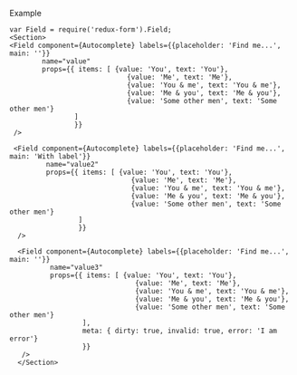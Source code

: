 Example

    var Field = require('redux-form').Field;
    <Section>
    <Field component={Autocomplete} labels={{placeholder: 'Find me...', main: ''}}
            name="value"
            props={{ items: [ {value: 'You', text: 'You'},
                                 {value: 'Me', text: 'Me'},
                                 {value: 'You & me', text: 'You & me'},
                                 {value: 'Me & you', text: 'Me & you'},
                                 {value: 'Some other men', text: 'Some other men'}
                    ]
                    }}
     />

     <Field component={Autocomplete} labels={{placeholder: 'Find me...', main: 'With label'}}
             name="value2"
             props={{ items: [ {value: 'You', text: 'You'},
                                  {value: 'Me', text: 'Me'},
                                  {value: 'You & me', text: 'You & me'},
                                  {value: 'Me & you', text: 'Me & you'},
                                  {value: 'Some other men', text: 'Some other men'}
                     ]
                     }}
      />

      <Field component={Autocomplete} labels={{placeholder: 'Find me...', main: ''}}
              name="value3"
              props={{ items: [ {value: 'You', text: 'You'},
                                   {value: 'Me', text: 'Me'},
                                   {value: 'You & me', text: 'You & me'},
                                   {value: 'Me & you', text: 'Me & you'},
                                   {value: 'Some other men', text: 'Some other men'}
                      ],
                      meta: { dirty: true, invalid: true, error: 'I am error'}
                      }}
       />
      </Section>
